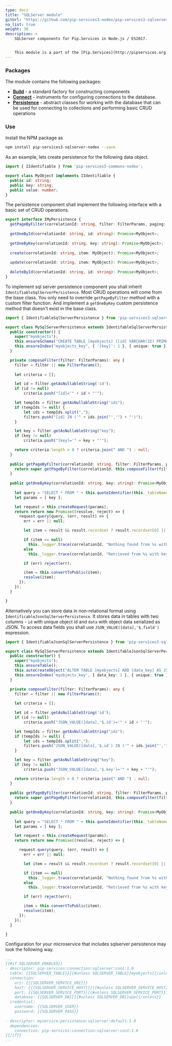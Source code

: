 ```yaml
---
type: docs
title: "SQLServer module"
gitUrl: "https://github.com/pip-services3-nodex/pip-services3-sqlserver-nodex"
no_list: true
weight: 30
description: > 
    SQLServer components for Pip.Services in Node.js / ES2017.  


    This module is a part of the [Pip.Services](http://pipservices.org) polyglot microservices toolkit.  
---
```


### Packages

The module contains the following packages:
- [**Build**](build) - a standard factory for constructing components
- [**Connect**](connect) - instruments for configuring connections to the database.
- [**Persistence**](persistence) - abstract classes for working with the database that can be used for connecting to collections and performing basic CRUD operations


### Use

Install the NPM package as
```bash
npm install pip-services3-sqlserver-nodex --save
```

As an example, lets create persistence for the following data object.

```typescript
import { IIdentifiable } from 'pip-services3-commons-nodex';

export class MyObject implements IIdentifiable {
  public id: string;
  public key: string;
  public value: number;
}
```

The persistence component shall implement the following interface with a basic set of CRUD operations.

```typescript
export interface IMyPersistence {
  getPageByFilter(correlationId: string, filter: FilterParams, paging: PagingParams): Promise<DataPage<MyObject>>;
    
  getOneById(correlationId: string, id: string): Promise<MyObject>;
    
  getOneByKey(correlationId: string, key: string): Promise<MyObject>;
    
  create(correlationId: string, item: MyObject): Promise<MyObject>;
    
  update(correlationId: string, item: MyObject): Promise<MyObject>;
    
  deleteById(correlationId: string, id: string): Promise<MyObject>;
}
```

To implement sql server persistence component you shall inherit `IdentifiableSqlServerPersistence`. 
Most CRUD operations will come from the base class. You only need to override `getPageByFilter` method with a custom filter function.
And implement a `getOneByKey` custom persistence method that doesn't exist in the base class.

```typescript
import { IdentifiableSqlServerPersistence } from 'pip-services3-sqlserver-nodex';

export class MySqlServerPersistence extends IdentifableSqlServerPersistence<MyObject, string> {
  public constructor() {
    super("myobjects");
    this.ensureSchema("CREATE TABLE [myobjects] ([id] VARCHAR(32) PRIMARY KEY, [key] VARCHAR(50), [value] NVARCHAR(255)");
    this.ensureIndex("myobjects_key", { '[key]': 1 }, { unique: true });
  }

  private composeFilter(filter: FilterParams): any {
    filter = filter || new FilterParams();
    
    let criteria = [];

    let id = filter.getAsNullableString('id');
    if (id != null)
        criteria.push("[id]='" + id + "'");

    let tempIds = filter.getAsNullableString("ids");
    if (tempIds != null) {
        let ids = tempIds.split(",");
        filters.push("[id] IN ('" + ids.join("','") + "')");
    }

    let key = filter.getAsNullableString("key");
    if (key != null)
        criteria.push("[key]='" + key + "'");

    return criteria.length > 0 ? criteria.join(" AND ") : null;
  }
  
  public getPageByFilter(correlationId: string, filter: FilterParams, paging: PagingParams): Promise<DataPage<MyObject>> {
    return super.getPageByFilter(correlationId, this.composeFilter(filter), paging, "id", null);
  }  
  
  public getOneByKey(correlationId: string, key: string): Promise<MyObject> {
    
    let query = "SELECT * FROM " + this.quoteIdentifier(this._tableName) + " WHERE [key]=@1";
    let params = [ key ];

    let request = this.createRequest(params);
    return return new Promise((resolve, reject) => {
      request.query(query, (err, result) => {
        err = err || null;

        let item = result && result.recordset ? result.recordset[0] || null : null; 

        if (item == null)
          this._logger.trace(correlationId, "Nothing found from %s with key = %s", this._tableName, key);
        else
          this._logger.trace(correlationId, "Retrieved from %s with key = %s", this._tableName, key);

        if (err) reject(err);

        item = this.convertToPublic(item);
        resolve(item);
      });
    });
  }

}
```

Alternatively you can store data in non-relational format using `IdentificableJsonSqlServerPersistence`.
It stores data in tables with two columns - `id` with unique object id and `data` with object data serialized as JSON.
To access data fields you shall use `JSON_VALUE([data],'$.field')` expression.

```typescript
import { IdentifiableJsonSqlServerPersistence } from 'pip-services3-sqlserver-nodex';

export class MySqlServerPersistence extends IdentifableJsonSqlServerPersistence<MyObject, string> {
  public constructor() {
    super("myobjects");
    this.ensureTable();
    this.autoCreateObject("ALTER TABLE [myobjects] ADD [data_key] AS JSON_VALUE([data],'$.key')")
    this.ensureIndex('myobjects_key', { data_key: 1 }, { unique: true });
  }

  private composeFilter(filter: FilterParams): any {
    filter = filter || new FilterParams();
    
    let criteria = [];

    let id = filter.getAsNullableString('id');
    if (id != null)
        criteria.push("JSON_VALUE([data],'$.id')='" + id + "'");

    let tempIds = filter.getAsNullableString("ids");
    if (tempIds != null) {
        let ids = tempIds.split(",");
        filters.push("JSON_VALUE([data],'$.id') IN ('" + ids.join("','") + "')");
    }

    let key = filter.getAsNullableString("key");
    if (key != null)
        criteria.push("JSON_VALUE([data],'$.key')='" + key + "'");

    return criteria.length > 0 ? criteria.join(" AND ") : null;
  }
  
  public getPageByFilter(correlationId: string, filter: FilterParams, paging: PagingParams): Promise<DataPage<MyObject>> {
    return super.getPageByFilter(correlationId, this.composeFilter(filter), paging, "id", null);
  }  
  
  public getOneByKey(correlationId: string, key: string): Promise<MyObject> {
    
    let query = "SELECT * FROM " + this.quoteIdentifier(this._tableName) + " WHERE JSON_VALUE([data],'$.key')=@1";
    let params = [ key ];

    let request = this.createRequest(params);
    return return new Promise((resolve, reject) => {

      request.query(query, (err, result) => {
        err = err || null;

        let item = result && result.recordset ? result.recordset[0] || null : null; 

        if (item == null)
          this._logger.trace(correlationId, "Nothing found from %s with key = %s", this._tableName, key);
        else
          this._logger.trace(correlationId, "Retrieved from %s with key = %s", this._tableName, key);

        if (err) reject(err);

        item = this.convertToPublic(item);
        resolve(item);
      });
    });
  }

}
```

Configuration for your microservice that includes sqlserver persistence may look the following way.

```yaml
...
{{#if SQLSERVER_ENABLED}}
- descriptor: pip-services:connection:sqlserver:con1:1.0
  table: {{SQLSERVER_TABLE}}{{#unless SQLSERVER_TABLE}}myobjects{{/unless}}
  connection:
    uri: {{{SQLSERVER_SERVICE_URI}}}
    host: {{{SQLSERVER_SERVICE_HOST}}}{{#unless SQLSERVER_SERVICE_HOST}}localhost{{/unless}}
    port: {{SQLSERVER_SERVICE_PORT}}{{#unless SQLSERVER_SERVICE_PORT}}1433{{/unless}}
    database: {{SQLSERVER_DB}}{{#unless SQLSERVER_DB}}app{{/unless}}
  credential:
    username: {{SQLSERVER_USER}}
    password: {{SQLSERVER_PASS}}
    
- descriptor: myservice:persistence:sqlserver:default:1.0
  dependencies:
    connection: pip-services:connection:sqlserver:con1:1.0
{{/if}}
...
```